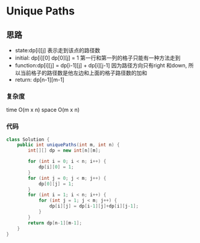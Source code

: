 # Unique Paths

## 思路
- state:dp[i][j] 表示走到该点的路径数
- initial: dp[i][0] dp[0][j] = 1 第一行和第一列的格子只能有一种方法走到
- function:dp[i][j] = dp[i-1][j] + dp[i][j-1] 因为路径方向只有right 和down, 所以当前格子的路径数是他左边和上面的格子路径数的加和
- return: dp[n-1][m-1]

### 复杂度
time O(m x n) space O(m x n)

### 代码
```java
class Solution {
    public int uniquePaths(int m, int n) {
        int[][] dp = new int[n][m];

        for (int i = 0; i < n; i++) {
            dp[i][0] = 1;
        }
        for (int j = 0; j < m; j++) {
            dp[0][j] = 1;
        }
        for (int i = 1; i < n; i++) {
            for (int j = 1; j < m; j++) {
                dp[i][j] = dp[i-1][j]+dp[i][j-1];
            }
        }
        return dp[n-1][m-1];
    }
}

```